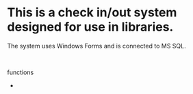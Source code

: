 # This is a check in/out system designed for use in libraries. 

The system uses Windows Forms and is connected to MS SQL.

<br>

functions
<ul>
  <li></li>
</ul>
